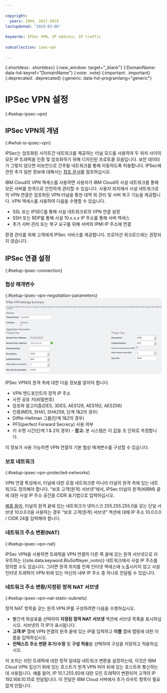 ```yaml
---

copyright:
  years: 1994, 2017-2019
lastupdated: "2019-03-06"

keywords: IPSec VPN, IP address, IP traffic

subcollection: iaas-vpn

---
```


{:shortdesc: .shortdesc}
{:new_window: target="_blank"}
{:DomainName: data-hd-keyref="DomainName"}
{:note: .note}
{:important: .important}
{:deprecated: .deprecated}
{:generic: data-hd-programlang="generic"}

# IPSec VPN 설정
{:#setup-ipsec-vpn}

## IPSec VPN의 개념
{:#what-is-ipsec-vpn}

IPSec는 암호화된 사이트간 네트워크를 제공하는 터널 모드를 사용하여 두 위치 사이의 모든 IP 트래픽을 인증 및 암호화하기 위해 디자인된 프로토콜 모음입니다. 보안 데이터가 그렇지 않으면 비보안으로 간주될 네트워크를 통해 이동하도록 허용합니다.   IPSec에 관한 추가 일반 정보에 대해서는 [참조 문서](/docs/infrastructure/iaas-vpn?topic=VPN-external-reference-documentation)를 참조하십시오.


IBM Cloud의 VPN 액세스를 사용하면 사용자가 IBM Cloud의 사설 네트워크를 통해 모든 서버를 원격으로 안전하게 관리할 수 있습니다.  사용자 위치에서 사설 네트워크로의 VPN 연결은 암호화된 VPN 터널을 통한 대역 외 관리 및 서버 복구 기능을 제공합니다.  VPN 액세스를 사용하여 다음을 수행할 수 있습니다.

   * SSL 또는 IPSEC를 통해 사설 네트워크로의 VPN 연결 설정
   * SSH 또는 RDP를 통해 사설 10.x.x.x IP 주소를 통해 서버 액세스
   * 추가 서버 관리 또는 복구 요구를 위해 서버의 IPMI IP 주소에 연결

환경 관리를 위해 고객에게 IPSec 서비스를 제공합니다. 프로덕션 워크로드에는 권장되지 않습니다.


## IPSec 연결 설정
{:#setup-ipsec-connection}

### 협상 매개변수
{:#setup-ipsec-vpn-negotiation-parameters}
![협상 매개변수](images/IPSec_VPN.png)

IPSec VPN의 원격 측에 대한 다음 정보를 알아야 합니다.
- VPN 엔드포인트의 정적 IP 주소
- 사전 공유 키(비밀번호)
- 암호화 알고리즘(DES, 3DES, AES128, AES192, AES256)
- 인증(MD5, SHA1, SHA256, 단계 1&2의 경우)
- Diffie-Hellman 그룹(단계 1&2의 경우)
- PFS(perfect Forward Secrecy) 사용 여부
- 키 수명 시간(단계 1 & 2의 경우) - **참고:** 본 시스템은 이 값을 초 단위로 측정합니다.

이 정보가 사용 가능하면 VPN 연결의 기본 협상 매개변수를 구성할 수 있습니다.

### 보호 네트워크
{:#setup-ipsec-vpn-protected-networks}

VPN 연결 특성에서, 터널에 대한 로컬 네트워크뿐 아니라 터널의 원격 측에 있는 네트워크도 정의해야 합니다. “보호 고객(원격) 서브넷”에서, IPSec 터널의 원격(비IBM) 끝에 대한 사설 IP 주소 공간을 CIDR 표기법으로 입력하십시오.

<span style="text-decoration: underline">예를 들어,</span> 터널의 원격 끝에 있는 네트워크가 넷마스크 255.255.255.0을 갖는 단일 서브넷 10.0.0.0을 사용하는 경우 “보호 고객(원격) 서브넷” 섹션에 대해 IP 주소 10.0.0.0 / CIDR 24를 입력해야 합니다.

### 네트워크 주소 변환(NAT)
{:#setup-ipsec-vpn-nat}

IPSec VPN을 사용하면 트래픽을 VPN 연결의 다른 쪽 끝에 있는 원격 서브넷으로 라우트하는 {{site.data.keyword.BluSoftlayer_notm}} 네트워크에서 사설 IP 주소를 정의할 수도 있습니다.  그러면 원격 위치를 전체 인터넷 액세스에 노출시키지 않고 사설 인터넷 트래픽이 VPN 뒤에 있는 머신의 내부 IP 주소 중 하나로 전달될 수 있습니다.  

### 네트워크 주소 변환/지정된 정적 NAT 서브넷
{:#setup-ipsec-vpn-nat-static-subnets}

정적 NAT 항목을 갖는 원격 VPN IP를 구성하려면 다음을 수행하십시오. 

 * 빨간색 화살표를 선택하여 **지정된 정적 NAT 서브넷** 섹션에 서브넷 목록을 표시하십시오. 서브넷의 각 IP가 표시됩니다.  
 * **고객 IP** 열에 VPN 연결의 원격 끝에 있는 IP를 입력하고 **이름** 열에 맵핑에 대한 이름을 입력하십시오.  
 * **컨텍스트 주소 변환 추가/수정** 및 **구성 적용**을 선택하여 구성을 저장하고 적용하십시오.
 
이 조치는 리턴 트래픽에 대한 정적 일대일 네트워크 변환을 설정하는데, 이것은 IBM Cloud VPN 집선기 뒤에 있는 호스트가 원격 VPN 피어 뒤에 있는 호스트와 통신하는 데 사용됩니다. 예를 들어, IP 10.1.255.92에 대한 모든 트래픽이 변환되어 고객의 IP 192.168.10.15로 전달됩니다. 이 전달은 IBM Cloud 서버에서 추가 라우트 항목이 필요없게 만듭니다.

